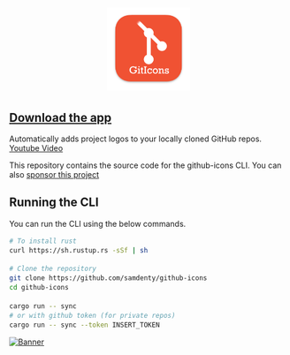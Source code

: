 <h1 align="center">
  <img src="./cli/logo.png" width="150">
</h1>

## [Download the app](https://github.com/samdenty/github-icons/releases/latest)

Automatically adds project logos to your locally cloned GitHub repos. [Youtube Video](https://www.youtube.com/watch?v=jrO3qSEpAFU)

This repository contains the source code for the github-icons CLI. You can also [sponsor this project](https://github.com/sponsors/samdenty)

## Running the CLI

You can run the CLI using the below commands.

<!-- brew install mysql-client
cargo install diesel_cli --no-default-features --features mysql -->

```bash
# To install rust
curl https://sh.rustup.rs -sSf | sh

# Clone the repository
git clone https://github.com/samdenty/github-icons
cd github-icons

cargo run -- sync
# or with github token (for private repos)
cargo run -- sync --token INSERT_TOKEN
```

[![Banner](./banner.gif)](https://samddenty.gumroad.com/l/git-icons)

